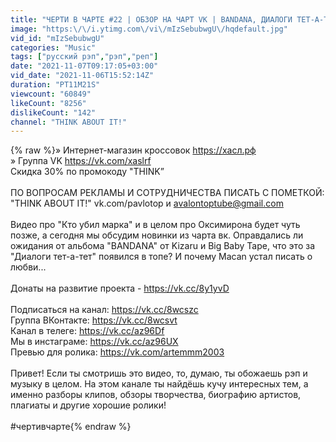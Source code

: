 ```yaml
---
title: "ЧЕРТИ В ЧАРТЕ #22 | ОБЗОР НА ЧАРТ VK | BANDANA, ДИАЛОГИ ТЕТ-А-ТЕТ, MACAN - БЕЗ НАЗВАНИЯ"
image: "https:\/\/i.ytimg.com\/vi\/mIzSebubwgU\/hqdefault.jpg"
vid_id: "mIzSebubwgU"
categories: "Music"
tags: ["русский рэп","рэп","реп"]
date: "2021-11-07T09:17:05+03:00"
vid_date: "2021-11-06T15:52:14Z"
duration: "PT11M21S"
viewcount: "60849"
likeCount: "8256"
dislikeCount: "142"
channel: "THINK ABOUT IT!"
---
```

{% raw %}» Интернет-магазин кроссовок <a rel="nofollow" target="blank" href="https://хасл.рф​​​​">https://хасл.рф​​​​</a><br />» Группа VK <a rel="nofollow" target="blank" href="https://vk.com/xaslrf​​​​">https://vk.com/xaslrf​​​​</a><br />Cкидка 30% по промокоду &quot;THINK”<br /><br />ПО ВОПРОСАМ РЕКЛАМЫ И СОТРУДНИЧЕСТВА ПИСАТЬ С ПОМЕТКОЙ: &quot;THINK ABOUT IT!&quot; vk.com/pavlotop и avalontoptube@gmail.com <br /><br />Видео про &quot;Кто убил марка&quot; и в целом про Оксимирона будет чуть позже, а сегодня мы обсудим новинки из чарта вк. Оправдались ли ожидания от альбома &quot;BANDANA&quot; от Kizaru и Big Baby Tape, что это за &quot;Диалоги тет-а-тет&quot; появился в топе? И почему Macan устал писать о любви...<br /><br />Донаты на развитие проекта - <a rel="nofollow" target="blank" href="https://vk.cc/8y1yvD">https://vk.cc/8y1yvD</a><br /><br />Подписаться на канал: <a rel="nofollow" target="blank" href="https://vk.cc/8wcszc">https://vk.cc/8wcszc</a><br />Группа ВКонтакте: <a rel="nofollow" target="blank" href="https://vk.cc/8wcsvt">https://vk.cc/8wcsvt</a><br />Канал в телеге: <a rel="nofollow" target="blank" href="https://vk.cc/az96Df">https://vk.cc/az96Df</a><br />Мы в инстаграме: <a rel="nofollow" target="blank" href="https://vk.cc/az96UX">https://vk.cc/az96UX</a><br />Превью для ролика: <a rel="nofollow" target="blank" href="https://vk.com/artemmm2003">https://vk.com/artemmm2003</a><br /><br />Привет! Если ты смотришь это видео, то, думаю, ты обожаешь рэп и музыку в целом. На этом канале ты найдёшь кучу интересных тем, а именно разборы клипов, обзоры творчества, биографию артистов, плагиаты и другие хорошие ролики!<br /><br />#чертивчарте{% endraw %}

